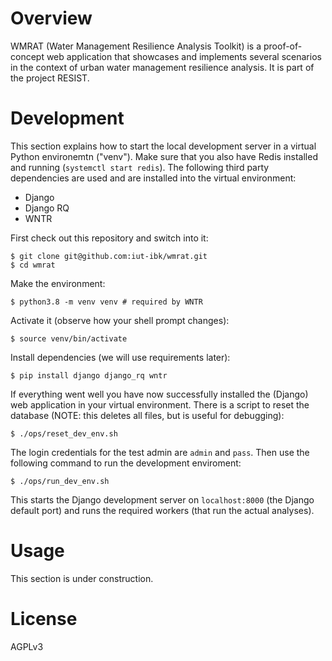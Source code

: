 # Overview

WMRAT (Water Management Resilience Analysis Toolkit) is a proof-of-concept web
application that showcases and implements several scenarios in the context of
urban water management resilience analysis. It is part of the project RESIST.

# Development

This section explains how to start the local development server in a virtual
Python environemtn ("venv"). Make sure that you also have Redis installed and
running (`systemctl start redis`). The following third party dependencies are
used and are installed into the virtual environment:

- Django
- Django RQ
- WNTR

First check out this repository and switch into it:

    $ git clone git@github.com:iut-ibk/wmrat.git
    $ cd wmrat

Make the environment:

    $ python3.8 -m venv venv # required by WNTR

Activate it (observe how your shell prompt changes):

    $ source venv/bin/activate

Install dependencies (we will use requirements later):

    $ pip install django django_rq wntr

If everything went well you have now successfully installed the (Django) web
application in your virtual environment. There is a script to reset the database
(NOTE: this deletes all files, but is useful for debugging):

    $ ./ops/reset_dev_env.sh

The login credentials for the test admin are `admin` and `pass`. Then use the
following command to run the development enviroment:

    $ ./ops/run_dev_env.sh

This starts the Django development server on `localhost:8000` (the Django
default port) and runs the required workers (that run the actual analyses).

# Usage

This section is under construction.

# License

AGPLv3

